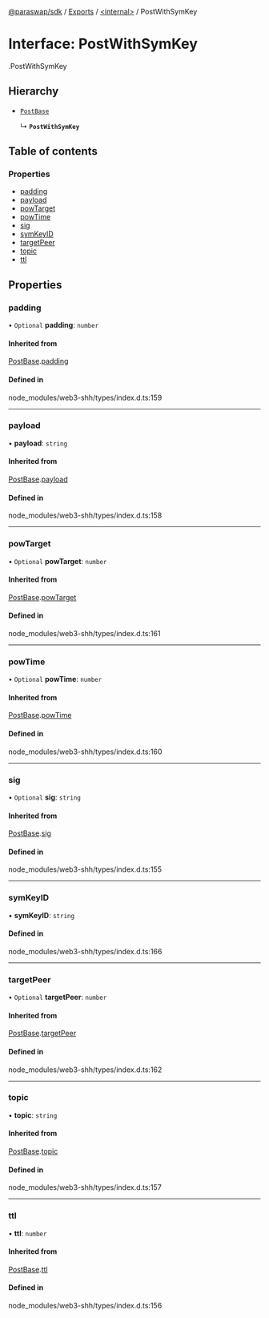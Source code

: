 [@paraswap/sdk](../README.md) / [Exports](../modules.md) / [<internal\>](../modules/internal_.md) / PostWithSymKey

# Interface: PostWithSymKey

[<internal>](../modules/internal_.md).PostWithSymKey

## Hierarchy

- [`PostBase`](internal_.PostBase.md)

  ↳ **`PostWithSymKey`**

## Table of contents

### Properties

- [padding](internal_.PostWithSymKey.md#padding)
- [payload](internal_.PostWithSymKey.md#payload)
- [powTarget](internal_.PostWithSymKey.md#powtarget)
- [powTime](internal_.PostWithSymKey.md#powtime)
- [sig](internal_.PostWithSymKey.md#sig)
- [symKeyID](internal_.PostWithSymKey.md#symkeyid)
- [targetPeer](internal_.PostWithSymKey.md#targetpeer)
- [topic](internal_.PostWithSymKey.md#topic)
- [ttl](internal_.PostWithSymKey.md#ttl)

## Properties

### padding

• `Optional` **padding**: `number`

#### Inherited from

[PostBase](internal_.PostBase.md).[padding](internal_.PostBase.md#padding)

#### Defined in

node_modules/web3-shh/types/index.d.ts:159

___

### payload

• **payload**: `string`

#### Inherited from

[PostBase](internal_.PostBase.md).[payload](internal_.PostBase.md#payload)

#### Defined in

node_modules/web3-shh/types/index.d.ts:158

___

### powTarget

• `Optional` **powTarget**: `number`

#### Inherited from

[PostBase](internal_.PostBase.md).[powTarget](internal_.PostBase.md#powtarget)

#### Defined in

node_modules/web3-shh/types/index.d.ts:161

___

### powTime

• `Optional` **powTime**: `number`

#### Inherited from

[PostBase](internal_.PostBase.md).[powTime](internal_.PostBase.md#powtime)

#### Defined in

node_modules/web3-shh/types/index.d.ts:160

___

### sig

• `Optional` **sig**: `string`

#### Inherited from

[PostBase](internal_.PostBase.md).[sig](internal_.PostBase.md#sig)

#### Defined in

node_modules/web3-shh/types/index.d.ts:155

___

### symKeyID

• **symKeyID**: `string`

#### Defined in

node_modules/web3-shh/types/index.d.ts:166

___

### targetPeer

• `Optional` **targetPeer**: `number`

#### Inherited from

[PostBase](internal_.PostBase.md).[targetPeer](internal_.PostBase.md#targetpeer)

#### Defined in

node_modules/web3-shh/types/index.d.ts:162

___

### topic

• **topic**: `string`

#### Inherited from

[PostBase](internal_.PostBase.md).[topic](internal_.PostBase.md#topic)

#### Defined in

node_modules/web3-shh/types/index.d.ts:157

___

### ttl

• **ttl**: `number`

#### Inherited from

[PostBase](internal_.PostBase.md).[ttl](internal_.PostBase.md#ttl)

#### Defined in

node_modules/web3-shh/types/index.d.ts:156
